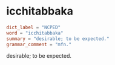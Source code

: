 # icchitabbaka

``` toml
dict_label = "NCPED"
word = "icchitabbaka"
summary = "desirable; to be expected."
grammar_comment = "mfn."
```

desirable; to be expected.

